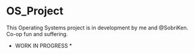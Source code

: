 # OS_Project

This Operating Systems project is in development by me and @SobriKen.
Co-op fun and suffering.

* WORK IN PROGRESS *
